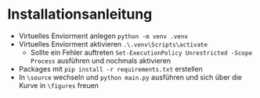 # Installationsanleitung

- Virtuelles Enviorment anlegen ```python -m venv .venv```
- Virtuelles Enviorment aktivieren ```.\.venv\Scripts\activate```
    - Sollte ein Fehler auftreten ```Set-ExecutionPolicy Unrestricted -Scope Process``` ausführen und nochmals aktivieren
- Packages mit ```pip install -r requirements.txt``` erstellen
- In ```\source``` wechseln und ```python main.py``` ausführen und sich über die Kurve in ```\figures``` freuen
